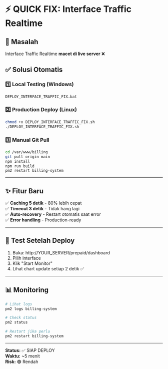 # ⚡ QUICK FIX: Interface Traffic Realtime

## 🎯 Masalah
Interface Traffic Realtime **macet di live server** ❌

## ✅ Solusi Otomatis

### 1️⃣ Local Testing (Windows)
```bash
DEPLOY_INTERFACE_TRAFFIC_FIX.bat
```

### 2️⃣ Production Deploy (Linux)
```bash
chmod +x DEPLOY_INTERFACE_TRAFFIC_FIX.sh
./DEPLOY_INTERFACE_TRAFFIC_FIX.sh
```

### 3️⃣ Manual Git Pull
```bash
cd /var/www/billing
git pull origin main
npm install
npm run build
pm2 restart billing-system
```

---

## ✨ Fitur Baru

✅ **Caching 5 detik** - 80% lebih cepat  
✅ **Timeout 3 detik** - Tidak hang lagi  
✅ **Auto-recovery** - Restart otomatis saat error  
✅ **Error handling** - Production-ready  

---

## 🧪 Test Setelah Deploy

1. Buka: http://YOUR_SERVER/prepaid/dashboard
2. Pilih interface
3. Klik "Start Monitor"
4. Lihat chart update setiap 2 detik ✅

---

## 📊 Monitoring

```bash
# Lihat logs
pm2 logs billing-system

# Check status
pm2 status

# Restart jika perlu
pm2 restart billing-system
```

---

**Status:** ✅ SIAP DEPLOY  
**Waktu:** ~5 menit  
**Risk:** 🟢 Rendah  




